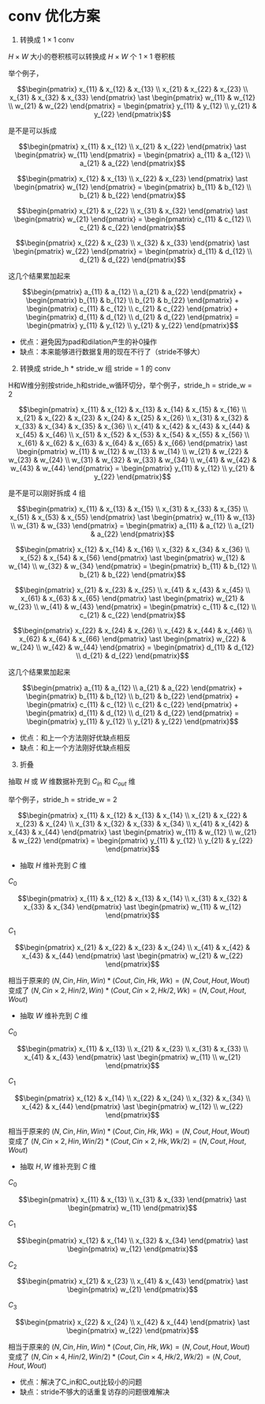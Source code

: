 # conv 优化方案

1. 转换成 $1 \times 1$ conv

$H \times W$ 大小的卷积核可以转换成 $H \times W$ 个 $1 \times 1$ 卷积核

举个例子，

```math
\begin{pmatrix}
	x_{11} & x_{12} & x_{13} \\
	x_{21} & x_{22} & x_{23} \\
	x_{31} & x_{32} & x_{33}
\end{pmatrix}
\ast
\begin{pmatrix}
	w_{11} & w_{12} \\
	w_{21} & w_{22}
\end{pmatrix}
=
\begin{pmatrix}
	y_{11} & y_{12} \\
	y_{21} & y_{22}
\end{pmatrix}
```

是不是可以拆成

```math
\begin{pmatrix}
	x_{11} & x_{12} \\
	x_{21} & x_{22}
\end{pmatrix}
\ast
\begin{pmatrix}
	w_{11}
\end{pmatrix}
=
\begin{pmatrix}
	a_{11} & a_{12} \\
	a_{21} & a_{22}
\end{pmatrix}
```

```math
\begin{pmatrix}
	x_{12} & x_{13} \\
	x_{22} & x_{23}
\end{pmatrix}
\ast
\begin{pmatrix}
	w_{12}
\end{pmatrix}
=
\begin{pmatrix}
	b_{11} & b_{12} \\
	b_{21} & b_{22}
\end{pmatrix}
```

```math
\begin{pmatrix}
	x_{21} & x_{22} \\
	x_{31} & x_{32}
\end{pmatrix}
\ast
\begin{pmatrix}
	w_{21}
\end{pmatrix}
=
\begin{pmatrix}
	c_{11} & c_{12} \\
	c_{21} & c_{22}
\end{pmatrix}
```

```math
\begin{pmatrix}
	x_{22} & x_{23} \\
	x_{32} & x_{33}
\end{pmatrix}
\ast
\begin{pmatrix}
	w_{22}
\end{pmatrix}
=
\begin{pmatrix}
	d_{11} & d_{12} \\
	d_{21} & d_{22}
\end{pmatrix}
```

这几个结果累加起来

```math
\begin{pmatrix}
	a_{11} & a_{12} \\
	a_{21} & a_{22}
\end{pmatrix}
+
\begin{pmatrix}
	b_{11} & b_{12} \\
	b_{21} & b_{22}
\end{pmatrix}
+
\begin{pmatrix}
	c_{11} & c_{12} \\
	c_{21} & c_{22}
\end{pmatrix}
+
\begin{pmatrix}
	d_{11} & d_{12} \\
	d_{21} & d_{22}
\end{pmatrix}
=
\begin{pmatrix}
	y_{11} & y_{12} \\
	y_{21} & y_{22}
\end{pmatrix}
```

- 优点：避免因为pad和dilation产生的补0操作
- 缺点：本来能够进行数据复用的现在不行了（stride不够大）

2. 转换成 stride_h * stride_w 组 stride = 1 的 conv

H和W维分别按stride_h和stride_w循环切分，举个例子，stride_h = stride_w = 2

```math
\begin{pmatrix}
	x_{11} & x_{12} & x_{13} & x_{14} & x_{15} & x_{16} \\
	x_{21} & x_{22} & x_{23} & x_{24} & x_{25} & x_{26} \\
	x_{31} & x_{32} & x_{33} & x_{34} & x_{35} & x_{36} \\
	x_{41} & x_{42} & x_{43} & x_{44} & x_{45} & x_{46} \\
	x_{51} & x_{52} & x_{53} & x_{54} & x_{55} & x_{56} \\
	x_{61} & x_{62} & x_{63} & x_{64} & x_{65} & x_{66} 
\end{pmatrix}
\ast
\begin{pmatrix}
	w_{11} & w_{12} & w_{13} & w_{14} \\
	w_{21} & w_{22} & w_{23} & w_{24} \\
	w_{31} & w_{32} & w_{33} & w_{34} \\
	w_{41} & w_{42} & w_{43} & w_{44}
\end{pmatrix}
=
\begin{pmatrix}
	y_{11} & y_{12} \\
	y_{21} & y_{22}
\end{pmatrix}
```

是不是可以刚好拆成 4 组

```math
\begin{pmatrix}
	x_{11} & x_{13} & x_{15} \\
	x_{31} & x_{33} & x_{35} \\
	x_{51} & x_{53} & x_{55}
\end{pmatrix}
\ast
\begin{pmatrix}
	w_{11} & w_{13} \\
	w_{31} & w_{33}
\end{pmatrix}
=
\begin{pmatrix}
	a_{11} & a_{12} \\
	a_{21} & a_{22}
\end{pmatrix}
```

```math
\begin{pmatrix}
	x_{12} & x_{14} & x_{16} \\
	x_{32} & x_{34} & x_{36} \\
	x_{52} & x_{54} & x_{56}
\end{pmatrix}
\ast
\begin{pmatrix}
	w_{12} & w_{14} \\
	w_{32} & w_{34}
\end{pmatrix}
=
\begin{pmatrix}
	b_{11} & b_{12} \\
	b_{21} & b_{22}
\end{pmatrix}
```

```math
\begin{pmatrix}
	x_{21} & x_{23} & x_{25} \\
	x_{41} & x_{43} & x_{45} \\
	x_{61} & x_{63} & x_{65}
\end{pmatrix}
\ast
\begin{pmatrix}
	w_{21} & w_{23} \\
	w_{41} & w_{43}
\end{pmatrix}
=
\begin{pmatrix}
	c_{11} & c_{12} \\
	c_{21} & c_{22}
\end{pmatrix}
```

```math
\begin{pmatrix}
	x_{22} & x_{24} & x_{26} \\
	x_{42} & x_{44} & x_{46} \\
	x_{62} & x_{64} & x_{66} 
\end{pmatrix}
\ast
\begin{pmatrix}
	w_{22} & w_{24} \\
	w_{42} & w_{44}
\end{pmatrix}
=
\begin{pmatrix}
	d_{11} & d_{12} \\
	d_{21} & d_{22}
\end{pmatrix}
```

这几个结果累加起来

```math
\begin{pmatrix}
	a_{11} & a_{12} \\
	a_{21} & a_{22}
\end{pmatrix}
+
\begin{pmatrix}
	b_{11} & b_{12} \\
	b_{21} & b_{22}
\end{pmatrix}
+
\begin{pmatrix}
	c_{11} & c_{12} \\
	c_{21} & c_{22}
\end{pmatrix}
+
\begin{pmatrix}
	d_{11} & d_{12} \\
	d_{21} & d_{22}
\end{pmatrix}
=
\begin{pmatrix}
	y_{11} & y_{12} \\
	y_{21} & y_{22}
\end{pmatrix}
```

- 优点：和上一个方法刚好优缺点相反
- 缺点：和上一个方法刚好优缺点相反

3. 折叠

抽取 $H$ 或 $W$ 维数据补充到 $C_{in}$ 和 $C_{out}$ 维

举个例子，stride_h = stride_w = 2

```math
\begin{pmatrix}
	x_{11} & x_{12} & x_{13} & x_{14} \\
	x_{21} & x_{22} & x_{23} & x_{24} \\
	x_{31} & x_{32} & x_{33} & x_{34} \\
	x_{41} & x_{42} & x_{43} & x_{44}
\end{pmatrix}
\ast
\begin{pmatrix}
	w_{11} & w_{12} \\
	w_{21} & w_{22}
\end{pmatrix}
=
\begin{pmatrix}
	y_{11} & y_{12} \\
	y_{21} & y_{22}
\end{pmatrix}
```

- 抽取 $H$ 维补充到 $C$ 维

$C_0$

```math
\begin{pmatrix}
	x_{11} & x_{12} & x_{13} & x_{14} \\
	x_{31} & x_{32} & x_{33} & x_{34}
\end{pmatrix}
\ast
\begin{pmatrix}
	w_{11} & w_{12}
\end{pmatrix}
```

$C_1$

```math
\begin{pmatrix}
	x_{21} & x_{22} & x_{23} & x_{24} \\
	x_{41} & x_{42} & x_{43} & x_{44}
\end{pmatrix}
\ast
\begin{pmatrix}
	w_{21} & w_{22}
\end{pmatrix}
```

相当于原来的 $(N,Cin,Hin,Win) * (Cout,Cin,Hk,Wk) = (N,Cout,Hout,Wout)$ 变成了 $(N,Cin \times 2,Hin/2,Win) * (Cout,Cin \times 2,Hk/2,Wk) = (N,Cout,Hout,Wout)$

- 抽取 $W$ 维补充到 $C$ 维

$C_0$

```math
\begin{pmatrix}
	x_{11} & x_{13} \\
	x_{21} & x_{23} \\
	x_{31} & x_{33} \\
	x_{41} & x_{43}
\end{pmatrix}
\ast
\begin{pmatrix}
	w_{11} \\
	w_{21}
\end{pmatrix}
```

$C_1$

```math
\begin{pmatrix}
	x_{12} & x_{14} \\
	x_{22} & x_{24} \\
	x_{32} & x_{34} \\
	x_{42} & x_{44}
\end{pmatrix}
\ast
\begin{pmatrix}
	w_{12} \\
	w_{22}
\end{pmatrix}
```

相当于原来的 $(N,Cin,Hin,Win) * (Cout,Cin,Hk,Wk) = (N,Cout,Hout,Wout)$ 变成了 $(N,Cin \times 2,Hin,Win/2) * (Cout,Cin \times 2,Hk,Wk/2) = (N,Cout,Hout,Wout)$

- 抽取 $H,W$ 维补充到 $C$ 维

$C_0$

```math
\begin{pmatrix}
	x_{11} & x_{13} \\
	x_{31} & x_{33}
\end{pmatrix}
\ast
\begin{pmatrix}
	w_{11}
\end{pmatrix}
```

$C_1$

```math
\begin{pmatrix}
	x_{12} & x_{14} \\
	x_{32} & x_{34}
\end{pmatrix}
\ast
\begin{pmatrix}
	w_{12}
\end{pmatrix}
```

$C_2$

```math
\begin{pmatrix}
	x_{21} & x_{23} \\
	x_{41} & x_{43}
\end{pmatrix}
\ast
\begin{pmatrix}
	w_{21}
\end{pmatrix}
```

$C_3$

```math
\begin{pmatrix}
	x_{22} & x_{24} \\
	x_{42} & x_{44}
\end{pmatrix}
\ast
\begin{pmatrix}
	w_{22}
\end{pmatrix}
```

相当于原来的 $(N,Cin,Hin,Win) * (Cout,Cin,Hk,Wk) = (N,Cout,Hout,Wout)$ 变成了 $(N,Cin \times 4,Hin/2,Win/2) * (Cout,Cin \times 4,Hk/2,Wk/2) = (N,Cout,Hout,Wout)$

- 优点：解决了C_in和C_out比较小的问题
- 缺点：stride不够大的话重复访存的问题很难解决